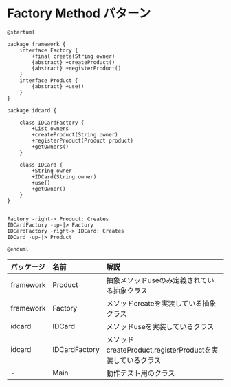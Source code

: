 # Factory Method パターン


```uml
@startuml

package framework {
    interface Factory {
        +final create(String owner)
        {abstract} +createProduct()
        {abstract} +registerProduct()
    }
    interface Product {
        {abstract} +use()
    }
}

package idcard {

    class IDCardFactory {
        +List owners
        +createProduct(String owner)
        +registerProduct(Product product)
        +getOwners()
    }

    class IDCard {
        +String owner
        +IDCard(String owner)
        +use()
        +getOwner()
    }
}


Factory -right-> Product: Creates
IDCardFactory -up-|> Factory
IDCardFactory -right-> IDCard: Creates
IDCard -up-|> Product

@enduml
```

| パッケージ | 名前 | 解説 |
|:---------|:----|:-----|
| framework | Product | 抽象メソッドuseのみ定義されている抽象クラス |
| framework | Factory | メソッドcreateを実装している抽象クラス |
| idcard | IDCard | メソッドuseを実装しているクラス |
| idcard | IDCardFactory | メソッドcreateProduct,registerProductを実装しているクラス |
| - | Main | 動作テスト用のクラス | 
